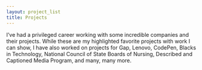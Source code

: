 ```yaml
---
layout: project_list
title: Projects
---
```


I’ve had a privileged career working with some incredible companies
and their projects. While these are my highlighted favorite projects with work I can show,
I have also worked on projects for Gap, Lenovo, CodePen, Blacks in Technology,
National Council of State Boards of Nursing, Described and Captioned Media Program, and many, many more.
